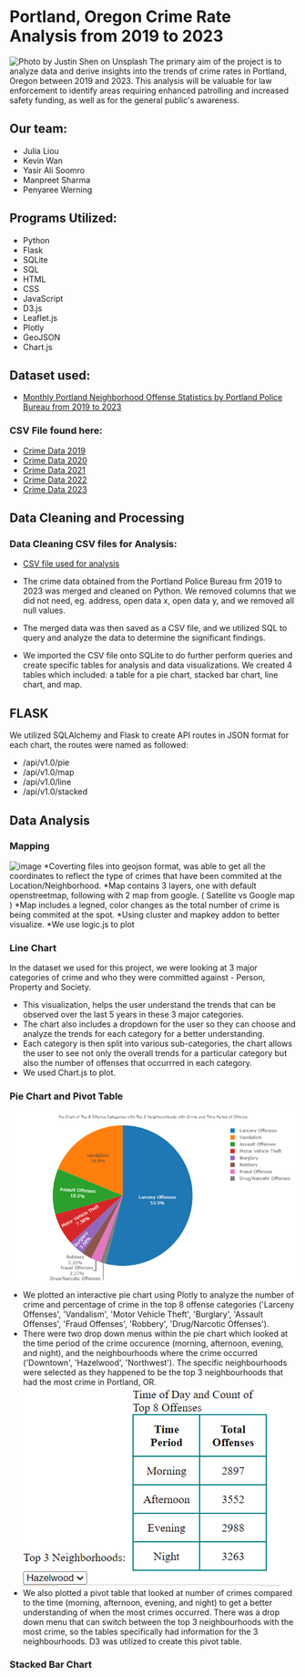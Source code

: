 # Portland, Oregon Crime Rate Analysis from 2019 to 2023
![Photo by <a href="https://unsplash.com/@shenny_visuals?utm_source=unsplash&utm_medium=referral&utm_content=creditCopyText">Justin Shen</a> on <a href="https://unsplash.com/photos/k0VeQ6sXHGg?utm_source=unsplash&utm_medium=referral&utm_content=creditCopyText">Unsplash</a>
  ](data/justin-shen-k0VeQ6sXHGg-unsplash.jpg)
The primary aim of the project is to analyze data and derive insights into the trends of crime rates in Portland, Oregon between 2019 and 2023. This analysis will be valuable for law enforcement to identify areas requiring enhanced patrolling and increased safety funding, as well as for the general public's awareness.

## Our team:
* Julia Liou
* Kevin Wan
* Yasir Ali Soomro
* Manpreet Sharma
* Penyaree Werning


## Programs Utilized:
* Python
* Flask
* SQLite
* SQL
* HTML
* CSS
* JavaScript
* D3.js 
* Leaflet.js
* Plotly
* GeoJSON
* Chart.js 

## Dataset used:
* [Monthly Portland Neighborhood Offense Statistics by Portland Police Bureau from 2019 to 2023](https://public.tableau.com/app/profile/portlandpolicebureau/viz/New_Monthly_Neighborhood/MonthlyOffenseTotals) 

 ### CSV File found here: 
 * [Crime Data 2019](data/CrimeData-2019.csv)
 * [Crime Data 2020](data/CrimeData-2020.csv)
 * [Crime Data 2021](data/CrimeData-2021.csv)
 * [Crime Data 2022](data/CrimeData-2022.csv)
 * [Crime Data 2023](data/CrimeData-2023.csv)

## Data Cleaning and Processing 

### Data Cleaning CSV files for Analysis: 
* [CSV file used for analysis](<data/updated-Datafile-Crime3 (Final).zip>)

* The crime data obtained from the Portland Police Bureau frm 2019 to 2023 was merged and cleaned on Python. We removed columns that we did not need, eg. address, open data x, open data y, and we removed all null values.
* The merged data was then saved as a CSV file, and we utilized SQL to query and analyze the data to determine the significant findings. 
* We imported the CSV file onto SQLite to do further perform queries and create specific tables for analysis and data visualizations. We created 4 tables which included: a table for a pie chart, stacked bar chart, line chart, and map. 

## FLASK 

We utilized SQLAlchemy and Flask to create API routes in JSON format for each chart, the routes were named as followed:
* /api/v1.0/pie
* /api/v1.0/map
* /api/v1.0/line
* /api/v1.0/stacked

## Data Analysis 

### Mapping
![image](https://github.com/jnliou/project3/assets/15763802/36e0ba43-4540-49dd-9b4b-8a676b6f45c8)
*Coverting files into geojson format, was able to get all the coordinates to reflect the type of crimes that have been commited at the Location/Neighborhood.
*Map contains 3 layers, one with default openstreetmap, following with 2 map from google. ( Satellite vs Google map ) 
*Map includes a legned, color changes as the total number of crime is being commited at the spot.
*Using cluster and mapkey addon to better visualize.
*We use logic.js to plot

### Line Chart

In the dataset we used for this project, we were looking at 3 major categories of crime and who they were committed against - Person, Property and Society. 
* This visualization, helps the user understand the trends that can be observed over the last 5 years in these 3 major categories.
* The chart also includes a dropdown for the user so they can choose and analyze the trends for each category for a better understanding.
* Each category is then split into various sub-categories, the chart allows the user to see not only the overall trends for a particular category but also the number of offenses that occurrred in each category.
* We used Chart.js to plot.
  
### Pie Chart and Pivot Table
![pie](data/piechart.png)

* We plotted an interactive pie chart using Plotly to analyze the number of crime and percentage of crime in the top 8 offense categories ('Larceny Offenses', 'Vandalism', 'Motor Vehicle Theft', 'Burglary', 'Assault Offenses', 'Fraud Offenses', 'Robbery', 'Drug/Narcotic Offenses'). 
* There were two drop down menus within the pie chart which looked at the time period of the crime occurence (morning, afternoon, evening, and night), and the neighbourhoods where the crime occurred ('Downtown', 'Hazelwood', 'Northwest'). The specific neighbourhoods were selected as they happened to be the top 3 neighbourhoods that had the most crime in Portland, OR. 
![pivot](data/pivottable.PNG)
* We also plotted a pivot table that looked at number of crimes compared to the time (morning, afternoon, evening, and night) to get a better understanding of when the most crimes occurred. There was a drop down menu that can switch between the top 3 neighbourhoods with the most crime, so the tables specifically had information for the 3 neighbourhoods. D3 was utilized to create this pivot table. 

### Stacked Bar Chart 

